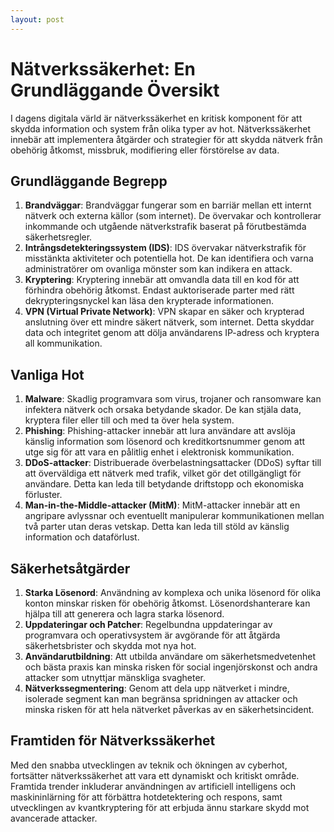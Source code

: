 ```yaml
---
layout: post
---
```


# Nätverkssäkerhet: En Grundläggande Översikt

I dagens digitala värld är nätverkssäkerhet en kritisk komponent för att skydda information och system från olika typer av hot. Nätverkssäkerhet innebär att implementera åtgärder och strategier för att skydda nätverk från obehörig åtkomst, missbruk, modifiering eller förstörelse av data.

## Grundläggande Begrepp

1. **Brandväggar**: Brandväggar fungerar som en barriär mellan ett internt nätverk och externa källor (som internet). De övervakar och kontrollerar inkommande och utgående nätverkstrafik baserat på förutbestämda säkerhetsregler.
2. **Intrångsdetekteringssystem (IDS)**: IDS övervakar nätverkstrafik för misstänkta aktiviteter och potentiella hot. De kan identifiera och varna administratörer om ovanliga mönster som kan indikera en attack.
3. **Kryptering**: Kryptering innebär att omvandla data till en kod för att förhindra obehörig åtkomst. Endast auktoriserade parter med rätt dekrypteringsnyckel kan läsa den krypterade informationen.
4. **VPN (Virtual Private Network)**: VPN skapar en säker och krypterad anslutning över ett mindre säkert nätverk, som internet. Detta skyddar data och integritet genom att dölja användarens IP-adress och kryptera all kommunikation.

## Vanliga Hot

1. **Malware**: Skadlig programvara som virus, trojaner och ransomware kan infektera nätverk och orsaka betydande skador. De kan stjäla data, kryptera filer eller till och med ta över hela system.
2. **Phishing**: Phishing-attacker innebär att lura användare att avslöja känslig information som lösenord och kreditkortsnummer genom att utge sig för att vara en pålitlig enhet i elektronisk kommunikation.
3. **DDoS-attacker**: Distribuerade överbelastningsattacker (DDoS) syftar till att överväldiga ett nätverk med trafik, vilket gör det otillgängligt för användare. Detta kan leda till betydande driftstopp och ekonomiska förluster.
4. **Man-in-the-Middle-attacker (MitM)**: MitM-attacker innebär att en angripare avlyssnar och eventuellt manipulerar kommunikationen mellan två parter utan deras vetskap. Detta kan leda till stöld av känslig information och dataförlust.

## Säkerhetsåtgärder

1. **Starka Lösenord**: Användning av komplexa och unika lösenord för olika konton minskar risken för obehörig åtkomst. Lösenordshanterare kan hjälpa till att generera och lagra starka lösenord.
2. **Uppdateringar och Patcher**: Regelbundna uppdateringar av programvara och operativsystem är avgörande för att åtgärda säkerhetsbrister och skydda mot nya hot.
3. **Användarutbildning**: Att utbilda användare om säkerhetsmedvetenhet och bästa praxis kan minska risken för social ingenjörskonst och andra attacker som utnyttjar mänskliga svagheter.
4. **Nätverkssegmentering**: Genom att dela upp nätverket i mindre, isolerade segment kan man begränsa spridningen av attacker och minska risken för att hela nätverket påverkas av en säkerhetsincident.

## Framtiden för Nätverkssäkerhet

Med den snabba utvecklingen av teknik och ökningen av cyberhot, fortsätter nätverkssäkerhet att vara ett dynamiskt och kritiskt område. Framtida trender inkluderar användningen av artificiell intelligens och maskininlärning för att förbättra hotdetektering och respons, samt utvecklingen av kvantkryptering för att erbjuda ännu starkare skydd mot avancerade attacker.
